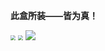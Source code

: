 **此盒所装——皆为真！**

<img src="_bilder/IMG_73BC10B98988-1.jpeg" style="zoom: 50%;" />

<img src="_bilder/1585923276366,heidelberg-106__v-16x9@2dXL_-77ed5d09bafd4e3cf6a5a0264e5e16ea35f14925.jpg" style="zoom:50%;" />

<img src="_bilder/60787263599724402484_thumb.png" />